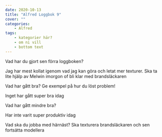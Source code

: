 ```yaml
---
date: 2020-10-13
title: "Alfred Loggbok 9"
cover: ""
categories: 
    - Alfred
tags:
    - kategorier här?
    - om ni vill
    - bottom text
---
```



Vad har du gjort sen förra loggboken?

Jag har mest kollat igenom vad jag kan göra och letat mer texturer.
Ska ta lite hjälp av Melwin imorgon of bli klar med brandsläckaren

Vad har gått bra? Ge exempel på hur du löst problem!

Inget har gått super bra idag

Vad har gått mindre bra? 

Har inte varit super produktiv idag

Vad ska du jobba med härnäst?
Ska texturera brandsläckaren och sen fortsätta modellera
